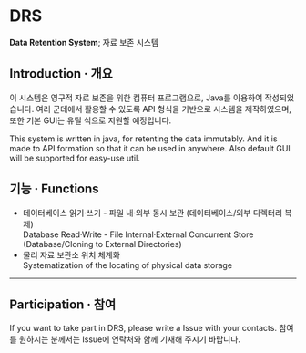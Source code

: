 # DRS
**Data Retention System**; 자료 보존 시스템

## Introduction · 개요
 이 시스템은 영구적 자료 보존을 위한 컴퓨터 프로그램으로, Java를 이용하여 작성되었습니다.   여러 군데에서 활용할 수 있도록 API 형식을 기반으로 시스템을 제작하였으며, 또한 기본 GUI는 유틸 식으로 지원할 예정입니다.
 
 This system is written in java, for retenting the data immutably.   And it is made to API formation so that it can be used in anywhere. Also default GUI will be supported for easy-use util.
 
## 기능 · Functions
 + 데이터베이스 읽기·쓰기   - 파일 내·외부 동시 보관 (데이터베이스/외부 디렉터리 복제)   
 Database Read·Write   - File Internal·External Concurrent Store (Database/Cloning to External Directories)   
 + 물리 자료 보관소 위치 체계화   
 Systematization of the locating of physical data storage
 

<hr />

## Participation · 참여
  If you want to take part in DRS, please write a Issue with your contacts.
  참여를 원하시는 분께서는 Issue에 연락처와 함께 기재해 주시기 바랍니다.
